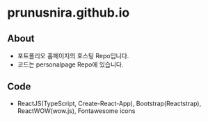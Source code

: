 # prunusnira.github.io
## About
* 포트폴리오 홈페이지의 호스팅 Repo입니다.
* 코드는 personalpage Repo에 있습니다.
## Code
* ReactJS(TypeScript, Create-React-App), Bootstrap(Reactstrap), ReactWOW(wow.js), Fontawesome icons
